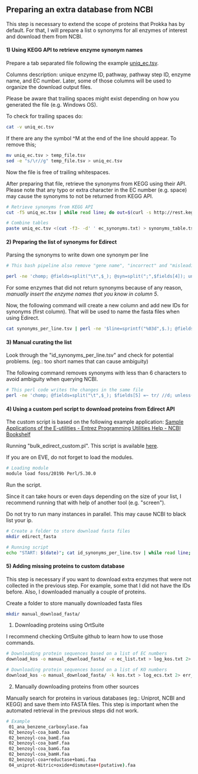## Preparing an extra database from NCBI
This step is necessary to extend the scope of proteins that Prokka has by default. 
For that, I will prepare a list o synonyms for all enzymes of interest and download them from NCBI.


#### 1) Using KEGG API to retrieve enzyme synonym names

Prepare a tab separated file following the example [uniq_ec.tsv](../examples/01_customdb/uniq_ec.tsv).

Columns description: unique enzyme ID, pathway, pathway step ID, enzyme name, and EC number. Later, some of those columns will be used to organize the download output files.

Please be aware that trailing spaces might exist depending on how you generated the file (e.g. Windows OS). 

To check for trailing spaces do:

```bash
cat -v uniq_ec.tsv
```
If there are any the symbol ^M at the end of the line should appear. To remove this;

```bash
mv uniq_ec.tsv > temp_file.tsv
sed -e "s/\r//g" temp_file.tsv > uniq_ec.tsv
```

Now the file is free of trailing whitespaces.

After preparing that file, retrieve the synonyms from KEGG using their API.
Please note that any typo or extra character in the EC number (e.g. space) may cause the synonyms to not be returned from KEGG API.
```bash
# Retrieve synonyms from KEGG API
cut -f5 uniq_ec.tsv | while read line; do out=$(curl -s http://rest.kegg.jp/list/ec:$line); echo $line $out; done > ec_synonyms.txt

# Combine tables
paste uniq_ec.tsv <(cut -f3- -d' ' ec_synonyms.txt) > synonyms_table.tsv
```

#### 2) Preparing the list of synonyms for Edirect
Parsing the synonyms to write down one synonym per line
```bash
# This bash pipeline also remove "gene name", "incorrect" and "misleading" synonyms

perl -ne 'chomp; @fields=split("\t",$_); @syn=split(";",$fields[4]); unless(scalar(@syn)==0){foreach(@syn){print join("\t",@fields[0..3]),"\t$_\n"}}else{print "$_\t$fields[2]\n"};' <(cut -f1,3- synonyms_table.tsv) | sed -e 's/\t /\t/g' | grep -v "incorrect\|gene name\|misleading" > synonyms_per_line.tsv
```

For some enzymes that did not return synonyms because of any reason, *manually insert the enzyme names that you know in column 5*.

Now, the following command will create a new column and add new IDs for synonyms (first column). That will be used to name the fasta files when using Edirect.
```bash
cat synonyms_per_line.tsv | perl -ne '$line=sprintf("%03d",$.); @fields=split("\t",$_); $synid="S$line-$fields[0]-$fields[3]"; if($fields[3] eq "NA"){print "$synid\t",join("\t",@fields[0..3]),"\t$fields[2]\n"}else{print "$synid\t$_"}' > id_synonyms_per_line.tsv
```

#### 3) Manual curating the list
Look through the "id_synonyms_per_line.tsv" and check for potential problems. (eg.: too short names that can cause ambiguity)

The following command removes synonyms with less than 6 characters to avoid ambiguity when querying NCBI.
```bash
# This perl code writes the changes in the same file
perl -ne 'chomp; @fields=split("\t",$_); $fields[5] =~ tr/ //d; unless(scalar(split("",$fields[5]))<=5){print "$_\n"};' id_synonyms_per_line.tsv > tmp; mv tmp id_synonyms_per_line.tsv 
```

#### 4) Using a custom perl script to download proteins from Edirect API
The custom script is based on the following example application: [Sample Applications of the E-utilities - Entrez Programming Utilities Help - NCBI Bookshelf](https://www.ncbi.nlm.nih.gov/books/NBK25498/#chapter3.Application_3_Retrieving_large)

Running "bulk_edirect_custom.pl". This script is available [here](../scripts/bulk_edirect_custom.pl).

If you are on EVE, do not forget to load the modules.
```bash
# Loading module
module load foss/2019b Perl/5.30.0
```
Run the script. 

Since it can take hours or even days depending on the size of your list, I recommend running that with help of another tool (e.g. "screen").

Do not try to run many instances in parallel. This may cause NCBI to black list your ip.

```bash
# Create a folder to store download fasta files
mkdir edirect_fasta
```

```bash
# Running script
echo "START: $(date)"; cat id_synonyms_per_line.tsv | while read line; do id=$(echo "$line" | cut -f1); reac=$(echo "$line" | cut -f6 ); perl ../../../scripts/bulk_edirect_custom.pl "$reac" protein $id edirect_fasta/ >> log.txt 2>> err.txt; done; echo "  END  : $(date)";
```

#### 5) Adding missing proteins to custom database

This step is necessary if you want to download extra enzymes
that were not collected in the previous step. 
For example, some that I did not have the IDs before. 
Also, I downloaded manually a couple of proteins.


Create a folder to store manually downloaded fasta files
```bash
mkdir manual_download_fasta/
```

1) Downloading proteins using OrtSuite

I recommend checking OrtSuite github to learn how to use those commands.
```bash
# Downloading protein sequences based on a list of EC numbers
download_kos -o manual_download_fasta/ -e ec_list.txt > log_kos.txt 2> err_kos.txt

# Downloading protein sequences based on a list of KO numbers
download_kos -o manual_download_fasta/ -k kos.txt > log_ecs.txt 2> err_ecs.txt
```

2) Manually downloading proteins from other sources

Manually search for proteins in various databases (eg.: Uniprot, NCBI and KEGG) and save them into FASTA files.
This step is important when the automated retrieval in the previous steps did not work.

```bash
# Example
 01_ana_benzene_carboxylase.faa
 02_benzoyl-coa_bamD.faa
 02_benzoyl-coa_bamE.faa
 02_benzoyl-coa_bamF.faa
 02_benzoyl-coa_bamG.faa
 02_benzoyl-coa_bamH.faa
 02_benzoyl-coa+reductase+bami.faa
 04_uniprot-Nitric+oxide+dismutase+(putative).faa
```